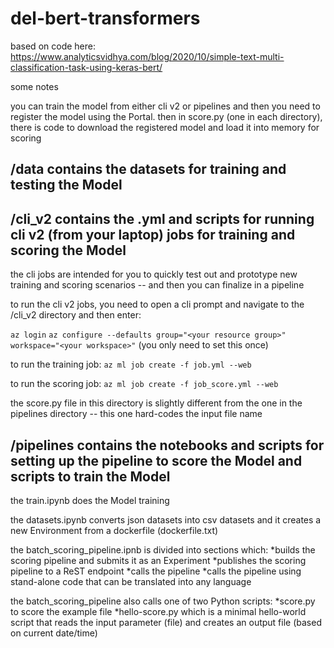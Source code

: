 # del-bert-transformers

based on code here:  https://www.analyticsvidhya.com/blog/2020/10/simple-text-multi-classification-task-using-keras-bert/

some notes

you can train the model from either cli v2 or pipelines and then you need to register the model using the Portal.  then in score.py (one in each directory), 
there is code to download the registered model and load it into memory for scoring

## /data contains the datasets for training and testing the Model


## /cli_v2 contains the .yml and scripts for running cli v2 (from your laptop) jobs for training and scoring the Model

the cli jobs are intended for you to quickly test out and prototype new training and scoring scenarios -- and then you can finalize in a pipeline

to run the cli v2 jobs, you need to open a cli prompt and navigate to the /cli_v2 directory and then enter:

`az login`
`az configure --defaults group="<your resource group>" workspace="<your workspace>"`           (you only need to set this once)

to run the training job:
`az ml job create -f job.yml --web`

to run the scoring job:
`az ml job create -f job_score.yml --web`

the score.py file in this directory is slightly different from the one in the pipelines directory -- this one hard-codes the input file name


## /pipelines contains the notebooks and scripts for setting up the pipeline to score the Model and scripts to train the Model

the train.ipynb does the Model training 

the datasets.ipynb converts json datasets into csv datasets and it creates a new Environment from a dockerfile (dockerfile.txt)

the batch_scoring_pipeline.ipnb is divided into sections which:
*builds the scoring pipeline and submits it as an Experiment
*publishes the scoring pipeline to a ReST endpoint
*calls the pipeline
*calls the pipeline using stand-alone code that can be translated into any language

the batch_scoring_pipeline also calls one of two Python scripts:
*score.py to score the example file
*hello-score.py which is a minimal hello-world script that reads the input parameter (file) and creates an output file (based on current date/time)

